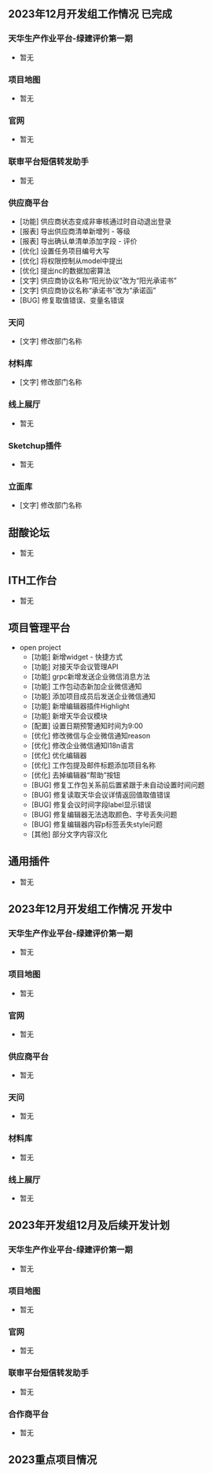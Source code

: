 ## 2023年12月开发组工作情况 已完成

### 天华生产作业平台-绿建评价第一期

- 暂无

### 项目地图

- 暂无

### 官网

- 暂无

### 联审平台短信转发助手

- 暂无

### 供应商平台

- [功能] 供应商状态变成非审核通过时自动退出登录
- [报表] 导出供应商清单新增列 - 等级
- [报表] 导出确认单清单添加字段 - 评价
- [优化] 设置任务项目编号大写
- [优化] 将权限控制从model中提出
- [优化] 提出nc的数据加密算法
- [文字] 供应商协议名称“阳光协议”改为“阳光承诺书”
- [文字] 供应商协议名称“承诺书”改为“承诺函”
- [BUG] 修复取值错误、变量名错误

### 天问

- [文字] 修改部门名称

### 材料库

- [文字] 修改部门名称

### 线上展厅

- 暂无

### Sketchup插件

- 暂无

### 立面库

- [文字] 修改部门名称

## 甜酸论坛

- 暂无

## ITH工作台

- 暂无

## 项目管理平台

- open project
  - [功能] 新增widget - 快捷方式
  - [功能] 对接天华会议管理API
  - [功能] grpc新增发送企业微信消息方法
  - [功能] 工作包动态新加企业微信通知
  - [功能] 添加项目成员后发送企业微信通知
  - [功能] 新增编辑器插件Highlight
  - [功能] 新增天华会议模块
  - [配置] 设置日期预警通知时间为9:00
  - [优化] 修改微信与企业微信通知reason
  - [优化] 修改企业微信通知I18n语言
  - [优化] 优化编辑器
  - [优化] 工作包提及邮件标题添加项目名称
  - [优化] 去掉编辑器“帮助”按钮
  - [BUG] 修复工作包关系前后置紧跟于未自动设置时间问题
  - [BUG] 修复读取天华会议详情返回值取值错误
  - [BUG] 修复会议时间字段label显示错误
  - [BUG] 修复编辑器无法选取颜色、字号丢失问题
  - [BUG] 修复编辑器内容p标签丢失style问题
  - [其他] 部分文字内容汉化

## 通用插件

- 暂无

## 2023年12月开发组工作情况 开发中

### 天华生产作业平台-绿建评价第一期

- 暂无

### 项目地图

- 暂无

### 官网

- 暂无

### 供应商平台

- 暂无

### 天问

- 暂无

### 材料库

- 暂无

### 线上展厅

- 暂无

## 2023年开发组12月及后续开发计划

### 天华生产作业平台-绿建评价第一期

- 暂无

### 项目地图

- 暂无

### 官网

- 暂无

### 联审平台短信转发助手

- 暂无

### 合作商平台

- 暂无

## 2023重点项目情况
